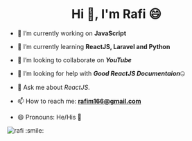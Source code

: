 <h1 align="center">Hi 👋, I'm Rafi 😄 </h1>



- 🔭 I’m currently working on **JavaScript**
 
- 🌱 I’m currently learning **ReactJS, Laravel and Python**
 
- 👯 I’m looking to collaborate on ***YouTube***

- 🤔 I’m looking for help with ***Good ReactJS Documentaion***🤐

- 💬 Ask me about *ReactJS*.

- 📫 How to reach me: **rafim166@gmail.com**

- 😄 Pronouns: He/His 👦 



<p><img align="center" src="https://github-readme-stats.vercel.app/api?username=RaFi166&show_icons=true" alt="rafi :smile:" /></p>
